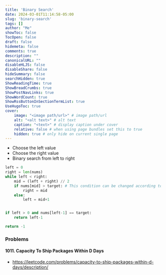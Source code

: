 ```yaml
---
title: 'Binary Search'
date: 2024-03-01T11:14:58-05:00
slug: 'binary-search'
tags: []
author: "Me"
showToc: false
TocOpen: false
draft: false
hidemeta: false
comments: true
description: ""
canonicalURL: ""
disableHLJS: false
disableShare: false
hideSummary: false
searchHidden: true
ShowReadingTime: true
ShowBreadCrumbs: true
ShowPostNavLinks: true
ShowWordCount: true
ShowRssButtonInSectionTermList: true
UseHugoToc: true
cover:
    image: "<image path/url>" # image path/url
    alt: "<alt text>" # alt text
    caption: "<text>" # display caption under cover
    relative: false # when using page bundles set this to true
    hidden: true # only hide on current single page
---
```


- Choose the left value
- Choose the right value
- Binary search from left to right

```python
left = 0
right = len(nums)
while left < right:
    mid = (left + right) // 2
    if nums[mid] > target: # This condition can be changed according to the problem
        right = mid
    else:
        left = mid+1


if left > 0 and nums[left-1] == target:
    return left-1

return -1
```

### Problems

#### 1011. Capacity To Ship Packages Within D Days

- https://leetcode.com/problems/capacity-to-ship-packages-within-d-days/description/
